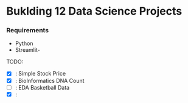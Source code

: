 # Buklding 12 Data Science Projects

### Requirements
- Python
- Streamlit-

TODO:
- [x] : Simple Stock Price
- [X] : BioInformatics DNA Count
- [ ] : EDA Basketball Data
- [X] : 
